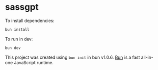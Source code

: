 # sassgpt

To install dependencies:

```bash
bun install
```

To run in dev:

```bash
bun dev
```

This project was created using `bun init` in bun v1.0.6. [Bun](https://bun.sh) is a fast all-in-one JavaScript runtime.
